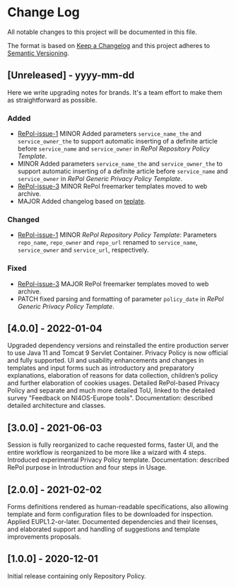 # Change Log
All notable changes to this project will be documented in this file.
 
The format is based on [Keep a Changelog](http://keepachangelog.com/)
and this project adheres to [Semantic Versioning](http://semver.org/).
 
## [Unreleased] - yyyy-mm-dd
 
Here we write upgrading notes for brands. It's a team effort to make them as
straightforward as possible.
 
### Added
- [RePol-issue-1](https://github.com/RCUB-Official/RePol/issues/1)
  MINOR Added parameters `service_name_the` and `service_owner_the` to support automatic inserting of a definite article before `service_name` and `service_owner` in _RePol Repository Policy Template_.
- MINOR Added parameters `service_name_the` and `service_owner_the` to support automatic inserting of a definite article before `service_name` and `service_owner` in _RePol Generic Privacy Policy Template_.
- [RePol-issue-3](https://github.com/RCUB-Official/RePol/issues/3)
  MINOR RePol freemarker templates moved to web archive.
- MAJOR Added changelog based on [teplate](https://gist.github.com/juampynr/4c18214a8eb554084e21d6e288a18a2c).
 
### Changed
- [RePol-issue-1](https://github.com/RCUB-Official/RePol/issues/1)
  MINOR _RePol Repository Policy Template_: Parameters `repo_name`, `repo_owner` and `repo_url` renamed to `service_name`, `service_owner` and `service_url`, respectively.
 
### Fixed
- [RePol-issue-3](https://github.com/RCUB-Official/RePol/issues/3)
  MAJOR RePol freemarker templates moved to web archive.
- PATCH fixed parsing and formatting of parameter `policy_date` in _RePol Generic Privacy Policy Template_.   
 
## [4.0.0] - 2022-01-04
Upgraded dependency versions and reinstalled the entire production server to use Java 11 and Tomcat 9 Servlet Container. Privacy Policy is now official and fully supported. UI and usability enhancements and changes in templates and input forms such as introductory and preparatory explanations, elaboration of reasons for data collection, children’s policy and further elaboration of cookies usages. Detailed RePol-based Privacy Policy and separate and much more detailed ToU, linked to the detailed survey "Feedback on NI4OS-Europe tools". Documentation: described detailed architecture and classes.

## [3.0.0] - 2021-06-03
Session is fully reorganized to cache requested forms, faster UI, and the entire workflow is reorganized to be more like a wizard with 4 steps. Introduced experimental Privacy Policy template. Documentation: described RePol purpose in Introduction and four steps in Usage.

## [2.0.0] - 2021-02-02
Forms definitions rendered as human-readable specifications, also allowing template and form configuration files to be downloaded for inspection. Applied EUPL1.2-or-later. Documented dependencies and their licenses, and elaborated support and handling of suggestions and template improvements proposals.

## [1.0.0] - 2020-12-01
Initial release containing only Repository Policy.
